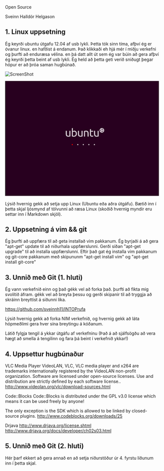 Open Source

Sveinn Halldór Helgason

## 1. Linux uppsetning

Ég keyrði ubuntu útgafu 12.04 af usb lykli.
Þetta tók sinn tíma, afþví ég er óvanur linux. en hafðist á endanum.
Það klikkaði eh hjá mér í miðju verkefni og þurfti að enduræsa vélina. en þá
datt allt út sem ég var búin að gera afþví ég keyrði þetta beint af usb lykli.
Ég held að þetta geti verið sniðugt þegar hópur er að þróa saman hugbúnað.

![ScreenShot](https://raw.github.com/sveinnhh/INTOmarkdown/blob/master/skaskot.png)

![Alt text](https://github.com/sveinnh11/INTOmarkdown/blob/master/skjaskot.png
 "Skjáskot")

Lýsið hvernig gekk að setja upp Linux (Ubuntu eða aðra útgáfu). Bætið inn í þetta skjal ljósmynd af tölvunni að ræsa Linux (skoðið hvernig myndir eru settar inn í Markdown skjöl).

## 2. Uppsetning á vim && git

Ég þurfti að uppfæra til að geta installað vim pakkanum.
Ég byrjaði á að gera "apt-get" update til að niðurhala uppfærslunni.
Gerði síðan "apt-get upgrade" til að installa uppfærslunni.
Eftir það gat ég installa vim pakkanum og git-core pakkanum
með skipununm "apt-get install vim" og "apt-get install git-core"

## 3. Unnið með Git (1. hluti)

Ég vann verkefnið einn og það gékk vel að forka það. þurfti að fikta mig 
svolítið áfram. gékk vel að breyta þessu og gerði skipanir til að tryggja að 
skráinn breyttist á síðunni líka.

https://github.com/sveinnh11/INTOPrufa

Lýsið hvernig gekk að forka NIM verkefnið, og hvernig gekk að láta hópmeðlimi gera hver sína breytingu á kóðanum.

Látið fylgja tengil á ykkar útgáfu af verkefninu (Það á að sjálfsögðu að vera hægt að smella á tengilinn og fara þá beint í verkefnið ykkar!)

## 4. Uppsettur hugbúnaður

VLC Media Player 
VideoLAN, VLC, VLC media player and x264 are trademarks internationally registered by the VideoLAN non-profit organization.
Software are licensed under open-source licenses. Use and distribution are strictly defined by each software license.. 
http://www.videolan.org/vlc/download-sources.html

Code::Blocks
Code::Blocks is distributed under the GPL v3.0 license which means it can be
used freely by anyone!

The only exception is the SDK which is allowed to be linked by closed-source plugins.
http://www.codeblocks.org/downloads/25

Drjava
http://www.drjava.org/license.shtml
http://www.drjava.org/docs/developer/ch02s03.html

## 5. Unnið með Git (2. hluti)

Hér þarf ekkert að gera annað en að setja niðurstöður úr 4. fyrstu liðunum inn í þetta skjal.
